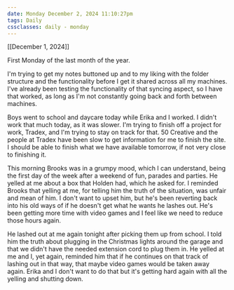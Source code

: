 ```yaml
---
date: Monday December 2, 2024 11:10:27pm
tags: Daily
cssclasses: daily - monday
---
```

[[December 1, 2024]]

First Monday of the last month of the year.

I'm trying to get my notes buttoned up and to my liking with the folder structure and the functionality before I get it shared across all my machines. I've already been testing the functionality of that syncing aspect, so I have that worked, as long as I'm not constantly going back and forth between machines.

Boys went to school and daycare today while Erika and I worked. I didn't work that much today, as it was slower. I'm trying to finish off a project for work, Tradex, and I'm trying to stay on track for that. 50 Creative and the people at Tradex have been slow to get information for me to finish the site. I should be able to finish what we have available tomorrow, if not very close to finishing it.

This morning Brooks was in a grumpy mood, which I can understand, being the first day of the week after a weekend of fun, parades and parties. He yelled at me about a box that Holden had, which he asked for. I reminded Brooks that yelling at me, for telling him the truth of the situation, was unfair and mean of him. I don't want to upset him, but he's been reverting back into his old ways of if he doesn't get what he wants he lashes out. He's been getting more time with video games and I feel like we need to reduce those hours again.

He lashed out at me again tonight after picking them up from school. I told him the truth about plugging in the Christmas lights around the garage and that we didn't have the needed extension cord to plug them in. He yelled at me and I, yet again, reminded him that if he continues on that track of lashing out in that way, that maybe video games would be taken away again. Erika and I don't want to do that but it's getting hard again with all the yelling and shutting down.


